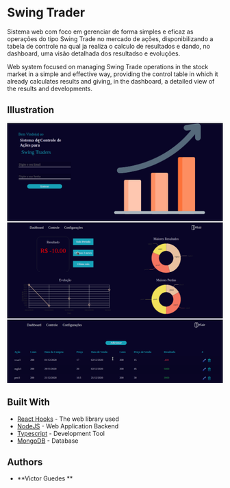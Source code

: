 # Swing Trader

Sistema web com foco em gerenciar de forma simples e eficaz as operações do tipo Swing Trade no mercado de ações, disponibilizando a tabela de controle na qual ja realiza o calculo de resultados e dando, no dashboard, uma visão detalhada dos resultadso e evoluções.

Web system focused on managing Swing Trade operations in the stock market in a simple and effective way, providing the control table in which it already calculates results and giving, in the dashboard, a detailed view of the results and developments.

## Illustration

![](login.png)
![](dashboard.png)
![](control.png)

## Built With

* [React Hooks](https://pt-br.reactjs.org/docs/hooks-reference.html) - The web library used
* [NodeJS](https://nodejs.org/en/docs/es6/) - Web Application Backend
* [Typescript](https://www.typescriptlang.org/docs/) - Development Tool
* [MongoDB](https://docs.mongodb.com/) - Database


## Authors

* **Victor Guedes ** 